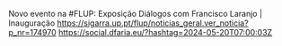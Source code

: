 Novo evento na #FLUP: Exposição Diálogos com Francisco Laranjo | Inauguração https://sigarra.up.pt/flup/noticias_geral.ver_noticia?p_nr=174970 https://social.dfaria.eu/?hashtag=2024-05-20T07:00:03Z